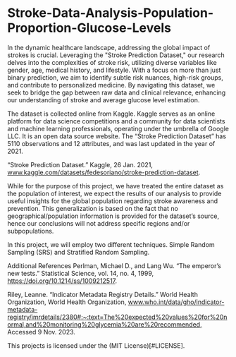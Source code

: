 # Stroke-Data-Analysis-Population-Proportion-Glucose-Levels
In the dynamic healthcare landscape, addressing the global impact of strokes is crucial. Leveraging the "Stroke Prediction Dataset," our research delves into the complexities of stroke risk, utilizing diverse variables like gender, age, medical history, and lifestyle. With a focus on more than just binary prediction, we aim to identify subtle risk nuances, high-risk groups, and contribute to personalized medicine. By navigating this dataset, we seek to bridge the gap between raw data and clinical relevance, enhancing our understanding of stroke and average glucose level estimation.

The dataset is collected online from Kaggle. Kaggle serves as an online platform for data science competitions and a community for data scientists and machine learning professionals, operating under the umbrella of Google LLC. It is an open data source website. The “Stroke Prediction Dataset” has 5110 observations and 12 attributes, and was last updated in the year of 2021. 

“Stroke Prediction Dataset.” Kaggle, 26 Jan. 2021, www.kaggle.com/datasets/fedesoriano/stroke-prediction-dataset.

While for the purpose of this project, we have treated the entire dataset as the population of interest, we expect the results of our analysis to provide useful insights for the global population regarding stroke awareness and prevention. This generalization is based on the fact that no geographical/population information is provided for the dataset’s source, hence our conclusions will not address specific regions and/or subpopulations.

In this project, we will employ two different techniques. Simple Random Sampling (SRS) and Stratified Random Sampling. 

Additional References
Perlman, Michael D., and Lang Wu. “The emperor’s new tests.” Statistical Science, vol. 14, no. 4, 1999, https://doi.org/10.1214/ss/1009212517.

Riley, Leanne. “Indicator Metadata Registry Details.” World Health Organization, World Health Organization,
www.who.int/data/gho/indicator-metadata-registry/imrdetails/2380#:~:text=The%20expected%20values%20for%20normal,and%20monitoring%20glycemia%20are%20recommended, Accessed 9 Nov. 2023.


This projects is licensed under the (MIT License)[#LICENSE].
